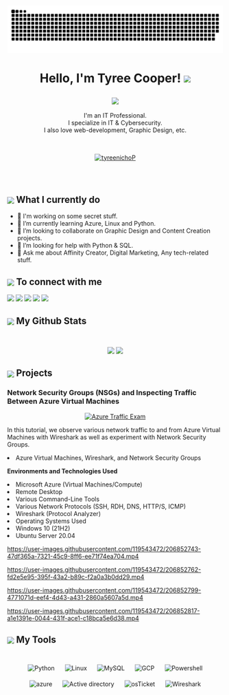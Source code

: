 <p align="center">
  <a href="https://1999azzar.github.io/1999AZZAR/">
  <img  src="https://github.com/1999AZZAR/1999AZZAR/blob/main/resources/img/grid-snake.svg"
       alt="snake" /></a></p>



<h1><p align="center">Hello, I'm Tyree Cooper! <a href="https://www.linkedin.com/in/tyreecooper/"><img src="https://media.giphy.com/media/hvRJCLFzcasrR4ia7z/giphy.gif" width="35px"></h1></a></p>

<p align="center" ><img 
 src="https://user-images.githubusercontent.com/22797857/90096358-dba16400-dd54-11ea-8e44-e181ada72661.gif" width="40%"/></p>


<p align="center">I'm an IT Professional.<br/>I specialize in IT & Cybersecurity.<br> I also love web-development, Graphic Design, etc.<br></p><br/>

<p align = "center"><a href="https://www.buymeacoffee.com/tyreenichoP"> <img align="center" src="https://cdn.buymeacoffee.com/buttons/v2/default-yellow.png" height="45" width="170" alt="tyreenichoP" /></a></p><br><br>

<summary><h2><img src="https://emojis.slackmojis.com/emojis/images/1643514738/7421/typingcat.gif?1643514738" align="center"
                width="28" /> What I currently do</h2></summary>

- 🔭 I'm working on some secret stuff.
- 🌱 I’m currently learning Azure, Linux and Python.
- 👯 I’m looking to collaborate on Graphic Design and Content Creation projects.
- 🤔 I’m looking for help with Python & SQL.
- 💬 Ask me about Affinity Creator, Digital Marketing, Any tech-related stuff.

<summary><h2><img src="https://emojis.slackmojis.com/emojis/images/1643514122/821/fistbump.gif?1643514122" align="center"
                width="28" /> To connect with me</h2></summary>

<p align = "center">
 
[<img src ="https://img.shields.io/badge/portfolio-%23.svg?&style=for-the-badge&logo=&logoColor=white%22">](https://www.linkedin.com/in/tyreecooper/)
[<img src="https://img.shields.io/badge/twitter-%231DA1F2.svg?&style=for-the-badge&logo=twitter&logoColor=white" />](https://twitter.com/Tyree_Ty_Cooper) 
[<img src="https://img.shields.io/badge/linkedin-%230077B5.svg?&style=for-the-badge&logo=linkedin&logoColor=white" />](https://www.linkedin.com/in/tyreecooper/)
[<img src = "https://img.shields.io/badge/instagram-%23E4405F.svg?&style=for-the-badge&logo=instagram&logoColor=white">](https://www.instagram.com/)
[<img src="https://img.shields.io/badge/facebook-%231877F2.svg?&style=for-the-badge&logo=facebook&logoColor=white" />](https://www.facebook.com/) 

</p>

<summary><h2><img src="https://emojis.slackmojis.com/emojis/images/1643514380/3549/clapping-inclusive.gif?1643514380" align="center"
                width="28" /> My Github Stats</h2> </summary>

<br>

<p align = "center">
  <img src = "https://github-readme-stats.vercel.app/api?username=tyreecooper&show_icons=true&count_private=true&theme=vue&hide=issues&line_height=32">
  <img src = "https://github-readme-streak-stats.herokuapp.com/?user=tyreecooper&">
</p>


 <summary><h2><img src="https://emojis.slackmojis.com/emojis/images/1643514620/6248/dumpster-fire.gif?1643514620" align="center"
                width="28" /> Projects</h2></summary>


<h3><b>Network Security Groups (NSGs) and Inspecting Traffic Between Azure Virtual Machines</b></h3>

<p align="center">
  <a href="">
  <img  src="https://user-images.githubusercontent.com/119543472/206842974-fb363bcf-6c7a-46a2-b469-601d11f959f8.png"
       alt="Azure Traffic Exam" /></a></p>



In this tutorial, we observe various network traffic to and from Azure Virtual Machines with Wireshark as well as experiment with Network Security Groups.


<p><li>Azure Virtual Machines, Wireshark, and Network Security Groups</li></p>


<b>Environments and Technologies Used</b>
<li>Microsoft Azure (Virtual Machines/Compute)</li>
<li>Remote Desktop</li>
<li>Various Command-Line Tools</li>
<li>Various Network Protocols (SSH, RDH, DNS, HTTP/S, ICMP)</li>
<li>Wireshark (Protocol Analyzer)</li>
<li>Operating Systems Used</li>
<li>Windows 10 (21H2)</li>
<li>Ubuntu Server 20.04</li>



https://user-images.githubusercontent.com/119543472/206852743-47df365a-7321-45c9-8ff6-ee71f74ea704.mp4

https://user-images.githubusercontent.com/119543472/206852762-fd2e5e95-395f-43a2-b89c-f2a0a3b0dd29.mp4

https://user-images.githubusercontent.com/119543472/206852799-4771071d-eef4-4d43-a431-2860a5607a5d.mp4

https://user-images.githubusercontent.com/119543472/206852817-a1e1391e-0044-431f-ace1-c18bca5e6d38.mp4










<summary><h2><img src="https://emojis.slackmojis.com/emojis/images/1471045839/793/computerrage.gif?1471045839" align="center"
                width="28" /> My Tools</h2></summary>

<br>

<div align="center">   
<img style="margin: 10px" src="https://profilinator.rishav.dev/skills-assets/python-original.svg" alt="Python" height="25" />    
<img style="margin: 10px" src="https://profilinator.rishav.dev/skills-assets/linux-original.svg" alt="Linux" height="25" />   
<img style="margin: 10px" src="https://profilinator.rishav.dev/skills-assets/mysql-original-wordmark.svg" alt="MySQL" height="25" />     
<img style="margin: 10px" src="https://profilinator.rishav.dev/skills-assets/google_cloud-icon.svg" alt="GCP" height="25" />     
<img style="margin: 10px" src="https://raw.githubusercontent.com/gist/Xainey/d5bde7d01dcbac51ac951810e94313aa/raw/6c858c46726541b48ddaaebab29c41c07a196394/PowerShell.svg" alt="Powershell" height="25" />  
<img style="margin: 10px" src="https://swimburger.net/media/ppnn3pcl/azure.png" alt="azure" height="25" />  
<img style="margin: 10px" src="https://wiki.hornbill.com/images/d/d6/Activedirectory_logo.png" alt="Active directory" height="25" />  
<img style="margin: 10px" src="https://d1myhw8pp24x4f.cloudfront.net/software_logo/1441950975_osticket.png" alt="osTicket" height="25" />  
<img style="margin: 10px" src="https://banner2.cleanpng.com/20180623/yfs/kisspng-wireshark-communication-protocol-network-packet-pc-5b2e98a55799d4.6711669115297803893588.jpg" alt="Wireshark" height="25" />  

 
</div> 



